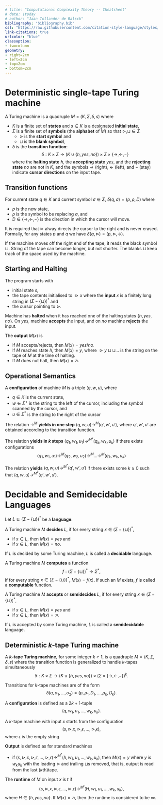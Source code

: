 ```yaml
---
# title: "Computational Complexity Theory -- Cheatsheet"
# date: \today
# author: "Jaan Tollander de Balsch"
bibliography: "bibliography.bib"
csl: "https://raw.githubusercontent.com/citation-style-language/styles/master/harvard-anglia-ruskin-university.csl"
link-citations: true
urlcolor: "blue"
classoption:
- twocolumn
geometry:
- right=2cm
- left=2cm
- top=2cm
- bottom=2cm
---
```

<!-- Definitions, notation, examples -->

<!-- O-notation, Language, example of tape, example of transition diagram, Deterministic $k$-tape Turing machine, nondeterministic Turing machine, Decidability, acceptability, Halting problem, reduction, Rice's theorem, Complexity classes -->


# Deterministic single-tape Turing machine
A Turing machine is a quadruple $M=(K,Σ,δ,s)$ where

* $K$ is a finite set of **states** and $s∈K$ is a designated **initial state**,
* $Σ$ is a finite set of **symbols** (the **alphabet** of $M$) so that $⊳,⊔∈Σ$
  * $⊳$ is the **start symbol** and
  * $⊔$ is the **blank symbol**,
* $δ$ is the **transition function**: 
  $$δ : K×Σ → (K∪\{h,yes,no\})×Σ×\{→,←,-\}$$
  where the **halting state** $h$, the **accepting state** $yes$, and the **rejecting state** $no$ are not in $K$, and the symbols $→$ (right), $←$ (left), and $-$ (stay) indicate **cursor directions** on the input tape.

## Transition functions
For current state $q∈K$ and current symbol $σ∈Σ$, $δ(q,σ)=(p,ρ,D)$ where 

* $p$ is the new state,
* $ρ$ is the symbol to be replacing $σ$, and
* $D∈\{→,←,-\}$ is the direction in which the cursor will move.

It is required that $⊳$ alway directs the cursor to the right and is never erased. Formally, for any states $p$ and $q$ we have $δ(q,⊳)=(p,⊳,→)$.

If the machine moves off the right end of the tape, it reads the black symbol $⊔$. String of the tape can become longer, but not shorter. The blanks $⊔$ keep track of the space used by the machine.

## Starting and Halting
The program starts with 

* initial state $s$,
* the tape contents initialised to $⊳x$ where the **input** $x$ is a finitely long string in $(Σ-\{⊔\})^*$ and
* the cursor pointing to $⊳$.

Machine has **halted** when it has reached one of the halting states $\{h,yes,no\}$. On $yes$, machine **accepts** the input, and on $no$ machine **rejects** the input.

The **output** $M(x)$ is

* If $M$ accepts/rejects, then $M(x)=yes/no$.
* If $M$ reaches state $h$, then $M(x)=y$, where $⊳y⊔⊔...$ is the string on the tape of $M$ at the time of halting.
* If $M$ does not halt, then $M(x)=↗$.

## Operational Semantics
A **configuration** of machine $M$ is a triple $(q,w,u)$, where

* $q∈K$ is the current state,
* $w∈Σ^+$ is the string to the left of the cursor, including the symbol scanned by the cursor, and
* $u∈Σ^*$ is the string to the right of the cursor

The relation $→^M$ **yields in one step** $(q,w,u)→^M (q',w',u'),$ where $q',w',u'$ are obtained according to the transition function.

The relation **yields in $k$ steps** $(q_1,w_1,u_1)→^{M^k}(q_k,w_k,u_k)$ if there exists configurations 
$$
(q_1,w_1,u_1) →^{M} (q_2,w_2,u_2) →^{M} ... →^{M}(q_k,w_k,u_k)
$$

The relation **yields** $(q,w,u)→^{M^*}(q',w',u')$ if there exists some $k≥0$ such that $(q,w,u)→^{M^k}(q',w',u').$

# Decidable and Semidecidable Languages
Let $L⊆(Σ-\{⊔\})^*$ be a **language**.

A Turing machine $M$ **decides** $L$, if for every string $x∈(Σ-\{⊔\})^*$, 

* if $x∈L$, then $M(x)=yes$ and
* if $x∈L$, then $M(x)=no$.

If $L$ is decided by some Turing machine, $L$ is called a **decidable** language.

A Turing machine $M$ **computes** a function $$f:(Σ-\{⊔\})^* → Σ^*,$$ if for every string $x∈(Σ-\{⊔\})^*$, $M(x)=f(x).$ If such an $M$ exists, $f$ is called a **computable** function.

A Turing machine $M$ **accepts** or **semidecides** $L$, if for every string $x∈(Σ-\{⊔\})^*$, 

* if $x∈L$, then $M(x)=yes$ and
* if $x∈L$, then $M(x)=↗$.

If $L$ is accepted by some Turing machine, $L$ is called a **semidecidable** language.


## Deterministic $k$-tape Turing machine
A **$k$-tape Turing machine**, for some integer $k≥1,$ is a quadruple $M=(K,Σ,δ,s)$ where the transition function is generalized to handle $k$-tapes simultaneously
$$
δ : K×Σ → (K∪\{h,yes,no\})×(Σ×\{→,←,-\})^k.
$$

Transitions for $k$-tape machines are of the form
$$
δ(q,σ_1,...,σ_2) = (p,ρ_1,D_1,...,ρ_k,D_k).
$$

A **configuration** is defined as a $2k+1$-tuple
$$
(q,w_1,u_1,...,w_k,u_k).
$$

A $k$-tape machine with input $x$ starts from the configuration
$$
(s,⊳,x,⊳,ϵ,...,⊳,ϵ),
$$
where $ϵ$ is the empty string.

**Output** is defined as for standard machines

* if $(s,⊳,x,⊳,ϵ,...,⊳,ϵ)→^{M^*} (h,w_1,u_1,...,w_k,u_k)$, then $M(x)=y$ where $y$ is $w_k u_k$ with the leading $⊳$ and trailing $⊔$s removed, that is, output is read from the last ($k$th)tape.

The **runtime** of $M$ on input $x$ is $t$ if 
$$(s,⊳,x,⊳,ϵ,...,⊳,ϵ)→^{M^t} (H,w_1,u_1,...,w_k,u_k),$$
where $H∈\{h,yes,no\}$. If $M(x)=↗$, then the runtime is considered to be $∞.$
